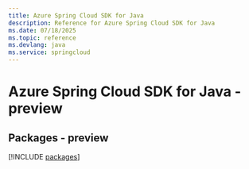 ```yaml
---
title: Azure Spring Cloud SDK for Java
description: Reference for Azure Spring Cloud SDK for Java
ms.date: 07/18/2025
ms.topic: reference
ms.devlang: java
ms.service: springcloud
---
```

# Azure Spring Cloud SDK for Java - preview
## Packages - preview
[!INCLUDE [packages](spring-cloud-index.md)]